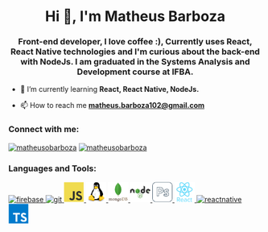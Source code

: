 <h1 align="center">Hi 👋, I'm Matheus Barboza</h1>
<h3 align="center">Front-end developer, I love coffee :), Currently uses React, React Native technologies and I'm curious about the back-end with NodeJs. I am graduated in the Systems Analysis and Development course at IFBA.
</h3>

- 🌱 I’m currently learning **React, React Native, NodeJs.**

- 📫 How to reach me **matheus.barboza102@gmail.com**

<h3 align="left">Connect with me:</h3>
<p align="left">
<a href="https://linkedin.com/in/matheusobarboza" target="blank"><img align="center" src="https://cdn.jsdelivr.net/npm/simple-icons@3.0.1/icons/linkedin.svg" alt="matheusobarboza" height="30" width="40" /></a>
<a href="https://instagram.com/matheusobarboza" target="blank"><img align="center" src="https://cdn.jsdelivr.net/npm/simple-icons@3.0.1/icons/instagram.svg" alt="matheusobarboza" height="30" width="40" /></a>
</p>

<h3 align="left">Languages and Tools:</h3>
<p align="left"> <a href="https://firebase.google.com/" target="_blank"> <img src="https://www.vectorlogo.zone/logos/firebase/firebase-icon.svg" alt="firebase" width="40" height="40"/> </a> <a href="https://git-scm.com/" target="_blank"> <img src="https://www.vectorlogo.zone/logos/git-scm/git-scm-icon.svg" alt="git" width="40" height="40"/> </a> <a href="https://developer.mozilla.org/en-US/docs/Web/JavaScript" target="_blank"> <img src="https://raw.githubusercontent.com/devicons/devicon/master/icons/javascript/javascript-original.svg" alt="javascript" width="40" height="40"/> </a> <a href="https://www.linux.org/" target="_blank"> <img src="https://raw.githubusercontent.com/devicons/devicon/master/icons/linux/linux-original.svg" alt="linux" width="40" height="40"/> </a> <a href="https://www.mongodb.com/" target="_blank"> <img src="https://raw.githubusercontent.com/devicons/devicon/master/icons/mongodb/mongodb-original-wordmark.svg" alt="mongodb" width="40" height="40"/> </a> <a href="https://nodejs.org" target="_blank"> <img src="https://raw.githubusercontent.com/devicons/devicon/master/icons/nodejs/nodejs-original-wordmark.svg" alt="nodejs" width="40" height="40"/> </a> <a href="https://www.photoshop.com/en" target="_blank"> <img src="https://raw.githubusercontent.com/devicons/devicon/master/icons/photoshop/photoshop-line.svg" alt="photoshop" width="40" height="40"/> </a> <a href="https://reactjs.org/" target="_blank"> <img src="https://raw.githubusercontent.com/devicons/devicon/master/icons/react/react-original-wordmark.svg" alt="react" width="40" height="40"/> </a> <a href="https://reactnative.dev/" target="_blank"> <img src="https://reactnative.dev/img/header_logo.svg" alt="reactnative" width="40" height="40"/> </a> <a href="https://www.typescriptlang.org/" target="_blank"> <img src="https://raw.githubusercontent.com/devicons/devicon/master/icons/typescript/typescript-original.svg" alt="typescript" width="40" height="40"/> </a> </p>
